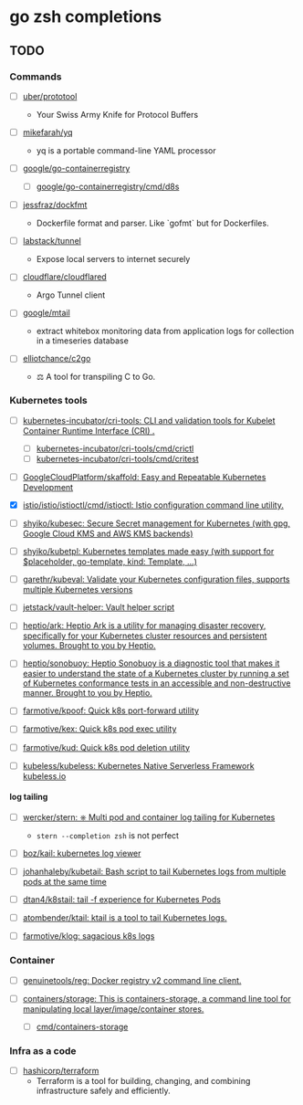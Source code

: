 # go zsh completions

## TODO

### Commands

- [ ] [uber/prototool](https://github.com/uber/prototool)
  - Your Swiss Army Knife for Protocol Buffers

- [ ] [mikefarah/yq](https://github.com/mikefarah/yq)
  - yq is a portable command-line YAML processor

- [ ] [google/go-containerregistry](https://github.com/google/go-containerregistry)
  - [ ] [google/go-containerregistry/cmd/d8s](https://github.com/google/go-containerregistry/tree/master/cmd/d8s)

- [ ] [jessfraz/dockfmt](https://github.com/jessfraz/dockfmt)
  - Dockerfile format and parser. Like \`gofmt\` but for Dockerfiles.

- [ ] [labstack/tunnel](https://github.com/labstack/tunnel)
  - Expose local servers to internet securely

- [ ] [cloudflare/cloudflared](https://github.com/cloudflare/cloudflared)
  - Argo Tunnel client

- [ ] [google/mtail](https://github.com/google/mtail)
  - extract whitebox monitoring data from application logs for collection in a timeseries database

- [ ] [elliotchance/c2go](https://github.com/elliotchance/c2go)
  - ⚖️ A tool for transpiling C to Go.

### Kubernetes tools

- [ ] [kubernetes-incubator/cri-tools: CLI and validation tools for Kubelet Container Runtime Interface (CRI) .](https://github.com/kubernetes-incubator/cri-tools)
  - [ ] [kubernetes-incubator/cri-tools/cmd/crictl](https://github.com/kubernetes-incubator/cri-tools/tree/master/cmd/crictl)
  - [ ] [kubernetes-incubator/cri-tools/cmd/critest](https://github.com/kubernetes-incubator/cri-tools/tree/master/cmd/critest)

- [ ] [GoogleCloudPlatform/skaffold: Easy and Repeatable Kubernetes Development](https://github.com/GoogleCloudPlatform/skaffold)

- [x] [istio/istio/istioctl/cmd/istioctl: Istio configuration command line utility.](https://github.com/istio/istio/tree/master/istioctl/cmd/istioctl)

- [ ] [shyiko/kubesec: Secure Secret management for Kubernetes (with gpg, Google Cloud KMS and AWS KMS backends)](https://github.com/shyiko/kubesec)

- [ ] [shyiko/kubetpl: Kubernetes templates made easy (with support for $placeholder, go-template, kind: Template, ...)](https://github.com/shyiko/kubetpl)

- [ ] [garethr/kubeval: Validate your Kubernetes configuration files, supports multiple Kubernetes versions](https://github.com/garethr/kubeval)

- [ ] [jetstack/vault-helper: Vault helper script](https://github.com/jetstack/vault-helper)

- [ ] [heptio/ark: Heptio Ark is a utility for managing disaster recovery, specifically for your Kubernetes cluster resources and persistent volumes. Brought to you by Heptio.](https://github.com/heptio/ark/blob/master/cmd/ark)

- [ ] [heptio/sonobuoy: Heptio Sonobuoy is a diagnostic tool that makes it easier to understand the state of a Kubernetes cluster by running a set of Kubernetes conformance tests in an accessible and non-destructive manner. Brought to you by Heptio.](https://github.com/heptio/sonobuoy)

- [ ] [farmotive/kpoof: Quick k8s port-forward utility](https://github.com/farmotive/kpoof)

- [ ] [farmotive/kex: Quick k8s pod exec utility](https://github.com/farmotive/kex)

- [ ] [farmotive/kud: Quick k8s pod deletion utility](https://github.com/farmotive/kud)

- [ ] [kubeless/kubeless: Kubernetes Native Serverless Framework kubeless.io](https://github.com/kubeless/kubeless)

#### log tailing

- [ ] [wercker/stern: ⎈ Multi pod and container log tailing for Kubernetes](https://github.com/wercker/stern)
  - `stern --completion zsh` is not perfect

- [ ] [boz/kail: kubernetes log viewer](https://github.com/boz/kail)

- [ ] [johanhaleby/kubetail: Bash script to tail Kubernetes logs from multiple pods at the same time](https://github.com/johanhaleby/kubetail)

- [ ] [dtan4/k8stail: tail -f experience for Kubernetes Pods](https://github.com/dtan4/k8stail)

- [ ] [atombender/ktail: ktail is a tool to tail Kubernetes logs.](https://github.com/atombender/ktail)

- [ ] [farmotive/klog: sagacious k8s logs](https://github.com/farmotive/klog)

### Container

- [ ] [genuinetools/reg: Docker registry v2 command line client.](https://github.com/genuinetools/reg)

- [ ] [containers/storage: This is containers-storage, a command line tool for manipulating local layer/image/container stores.](https://github.com/containers/storage)
  - [ ] [cmd/containers-storage](https://github.com/containers/storage/tree/master/cmd/containers-storage)

### Infra as a code

- [ ] [hashicorp/terraform](https://github.com/hashicorp/terraform)
  - Terraform is a tool for building, changing, and combining infrastructure safely and efficiently.
